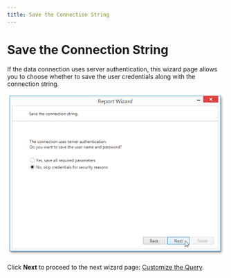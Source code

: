 ```yaml
---
title: Save the Connection String
---
```

# Save the Connection String
If the data connection uses server authentication, this wizard page allows you to choose whether to save the user credentials along with the connection string.

![WPDDesigner_ReportWizard_SaveConnectionString](../../../../../../images/Img122001.png)

Click **Next** to proceed to the next wizard page: [Customize the Query](../../../../../../../interface-elements-for-desktop/articles/report-designer/report-designer-for-wpf/report-wizard/data-bound-report/connect-to-a-database/customize-the-query.md).